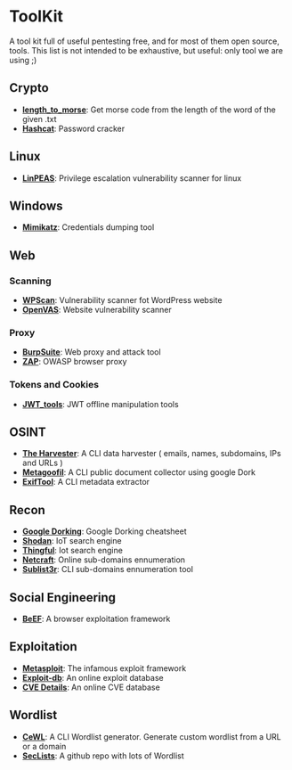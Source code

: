 # ToolKit
A tool kit full of useful pentesting free, and for most of them open source, tools.
This list is not intended to be exhaustive, but useful: only tool we are using ;)

## Crypto
- **[length_to_morse](https://github.com/hvovar39/ToolKit/blob/main/Crypto/length_to_morse.py)**: Get morse code from the length of the word of the given .txt
- **[Hashcat](https://hashcat.net/hashcat/)**: Password cracker

## Linux
- **[LinPEAS](https://github.com/carlospolop/PEASS-ng/tree/master/linPEAS)**: Privilege escalation vulnerability scanner for linux

## Windows
- **[Mimikatz](https://github.com/gentilkiwi/mimikatz)**: Credentials dumping tool

## Web

### Scanning
- **[WPScan](https://github.com/wpscanteam/wpscan)**: Vulnerability scanner fot WordPress website
- **[OpenVAS](https://github.com/greenbone/openvas-scanner)**: Website vulnerability scanner

### Proxy
- **[BurpSuite](https://portswigger.net/burp/communitydownload)**: Web proxy and attack tool 
- **[ZAP](https://www.zaproxy.org/)**: OWASP browser proxy

### Tokens and Cookies
- **[JWT_tools](https://github.com/ticarpi/jwt_tool)**: JWT offline manipulation tools

## OSINT
- **[The Harvester](https://github.com/laramies/theHarvester)**: A CLI data harvester ( emails, names, subdomains, IPs and URLs )
- **[Metagoofil](https://github.com/opsdisk/metagoofil)**: A CLI public document collector using google Dork
- **[ExifTool](https://exiftool.org/)**: A CLI metadata extractor

## Recon
- **[Google Dorking](https://github.com/hvovar39/ToolKit/blob/main/CheatSheet/%5Bcheetsheat%5DGoogle_dorking.md)**: Google Dorking cheatsheet
- **[Shodan](https://www.shodan.io/)**: IoT search engine
- **[Thingful](https://www.thingful.net/)**: Iot search engine
- **[Netcraft](https://searchdns.netcraft.com/)**: Online sub-domains ennumeration
- **[Sublist3r](https://github.com/aboul3la/Sublist3r)**: CLI sub-domains ennumeration tool

## Social Engineering
- **[BeEF](https://beefproject.com/)**: A browser exploitation framework

## Exploitation
- **[Metasploit](https://www.metasploit.com/)**: The infamous exploit framework
- **[Exploit-db](https://www.exploit-db.com/)**: An online exploit database
- **[CVE Details](https://www.cvedetails.com/)**: An online CVE database

## Wordlist
- **[CeWL](https://github.com/digininja/CeWL)**: A CLI Wordlist generator. Generate custom wordlist from a URL or a domain
- **[SecLists](https://github.com/danielmiessler/SecLists)**: A github repo with lots of Wordlist
